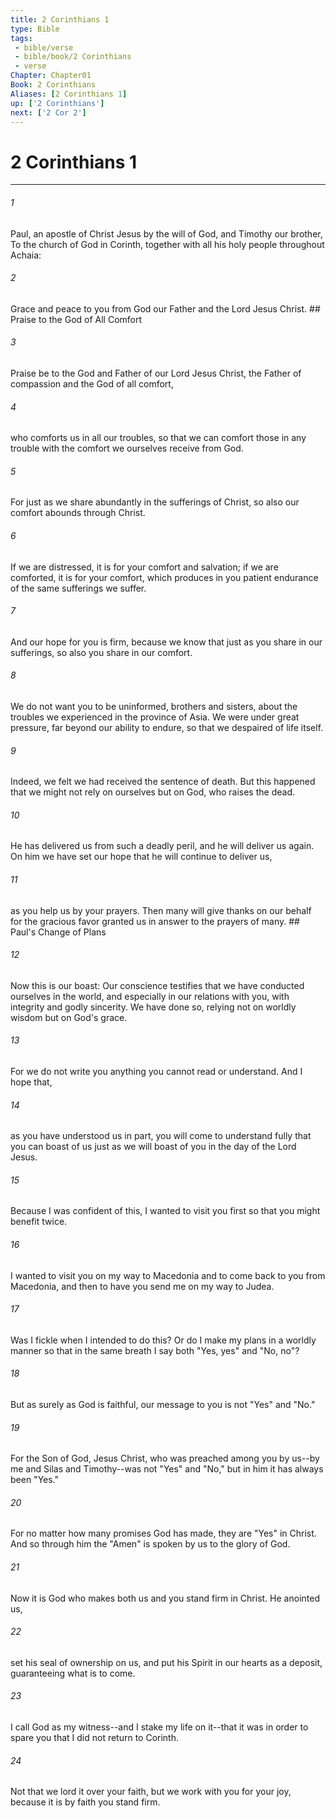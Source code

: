 ```yaml
---
title: 2 Corinthians 1
type: Bible
tags:
 - bible/verse
 - bible/book/2 Corinthians
 - verse
Chapter: Chapter01
Book: 2 Corinthians
Aliases: [2 Corinthians 1]
up: ['2 Corinthians']
next: ['2 Cor 2']
---
```

# 2 Corinthians 1

***


###### 1 
Paul, an apostle of Christ Jesus by the will of God, and Timothy our brother, To the church of God in Corinth, together with all his holy people throughout Achaia: 

###### 2 
Grace and peace to you from God our Father and the Lord Jesus Christ. ## Praise to the God of All Comfort 

###### 3 
Praise be to the God and Father of our Lord Jesus Christ, the Father of compassion and the God of all comfort, 

###### 4 
who comforts us in all our troubles, so that we can comfort those in any trouble with the comfort we ourselves receive from God. 

###### 5 
For just as we share abundantly in the sufferings of Christ, so also our comfort abounds through Christ. 

###### 6 
If we are distressed, it is for your comfort and salvation; if we are comforted, it is for your comfort, which produces in you patient endurance of the same sufferings we suffer. 

###### 7 
And our hope for you is firm, because we know that just as you share in our sufferings, so also you share in our comfort. 

###### 8 
We do not want you to be uninformed, brothers and sisters, about the troubles we experienced in the province of Asia. We were under great pressure, far beyond our ability to endure, so that we despaired of life itself. 

###### 9 
Indeed, we felt we had received the sentence of death. But this happened that we might not rely on ourselves but on God, who raises the dead. 

###### 10 
He has delivered us from such a deadly peril, and he will deliver us again. On him we have set our hope that he will continue to deliver us, 

###### 11 
as you help us by your prayers. Then many will give thanks on our behalf for the gracious favor granted us in answer to the prayers of many. ## Paul's Change of Plans 

###### 12 
Now this is our boast: Our conscience testifies that we have conducted ourselves in the world, and especially in our relations with you, with integrity and godly sincerity. We have done so, relying not on worldly wisdom but on God's grace. 

###### 13 
For we do not write you anything you cannot read or understand. And I hope that, 

###### 14 
as you have understood us in part, you will come to understand fully that you can boast of us just as we will boast of you in the day of the Lord Jesus. 

###### 15 
Because I was confident of this, I wanted to visit you first so that you might benefit twice. 

###### 16 
I wanted to visit you on my way to Macedonia and to come back to you from Macedonia, and then to have you send me on my way to Judea. 

###### 17 
Was I fickle when I intended to do this? Or do I make my plans in a worldly manner so that in the same breath I say both "Yes, yes" and "No, no"? 

###### 18 
But as surely as God is faithful, our message to you is not "Yes" and "No." 

###### 19 
For the Son of God, Jesus Christ, who was preached among you by us--by me and Silas and Timothy--was not "Yes" and "No," but in him it has always been "Yes." 

###### 20 
For no matter how many promises God has made, they are "Yes" in Christ. And so through him the "Amen" is spoken by us to the glory of God. 

###### 21 
Now it is God who makes both us and you stand firm in Christ. He anointed us, 

###### 22 
set his seal of ownership on us, and put his Spirit in our hearts as a deposit, guaranteeing what is to come. 

###### 23 
I call God as my witness--and I stake my life on it--that it was in order to spare you that I did not return to Corinth. 

###### 24 
Not that we lord it over your faith, but we work with you for your joy, because it is by faith you stand firm. 
